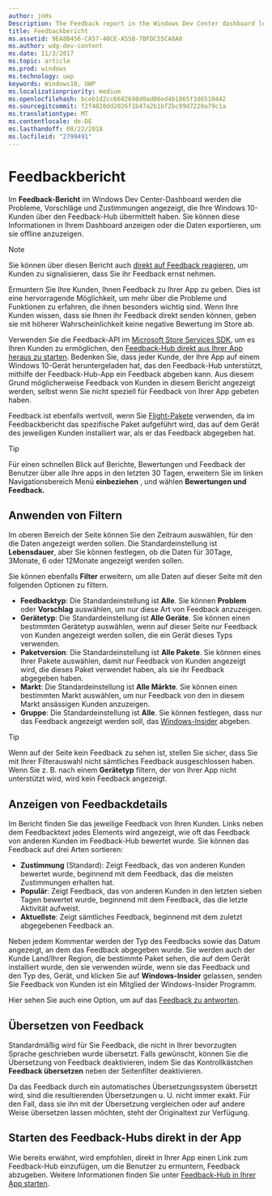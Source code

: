 ```yaml
---
author: jnHs
Description: The Feedback report in the Windows Dev Center dashboard lets you see the problems, suggestions, and upvotes that your Windows 10 customers have submitted through Feedback Hub.
title: Feedbackbericht
ms.assetid: 9EA8B456-CA57-40CE-A55B-7BFDC55CA8A8
ms.author: wdg-dev-content
ms.date: 11/3/2017
ms.topic: article
ms.prod: windows
ms.technology: uwp
keywords: Windows10, UWP
ms.localizationpriority: medium
ms.openlocfilehash: bceb1d2cc6682698d0ad06ed4b1865f3d6510442
ms.sourcegitcommit: f2f4820dd2026f1b47a2b1bf2bc89d7220a79c1a
ms.translationtype: MT
ms.contentlocale: de-DE
ms.lasthandoff: 08/22/2018
ms.locfileid: "2799491"
---
```

# <a name="feedback-report"></a>Feedbackbericht

Im **Feedback-Bericht** im Windows Dev Center-Dashboard werden die Probleme, Vorschläge und Zustimmungen angezeigt, die Ihre Windows 10-Kunden über den Feedback-Hub übermittelt haben. Sie können diese Informationen in Ihrem Dashboard anzeigen oder die Daten exportieren, um sie offline anzuzeigen.

> [!NOTE]
> Sie können über diesen Bericht auch [direkt auf Feedback reagieren](respond-to-customer-feedback.md), um Kunden zu signalisieren, dass Sie ihr Feedback ernst nehmen.

Ermuntern Sie Ihre Kunden, Ihnen Feedback zu Ihrer App zu geben. Dies ist eine hervorragende Möglichkeit, um mehr über die Probleme und Funktionen zu erfahren, die ihnen besonders wichtig sind. Wenn Ihre Kunden wissen, dass sie Ihnen ihr Feedback direkt senden können, geben sie mit höherer Wahrscheinlichkeit keine negative Bewertung im Store ab.

Verwenden Sie die Feedback-API im [Microsoft Store Services SDK](http://aka.ms/store-em-sdk), um es Ihren Kunden zu ermöglichen, den [Feedback-Hub direkt aus Ihrer App heraus zu starten](../monetize/launch-feedback-hub-from-your-app.md). Bedenken Sie, dass jeder Kunde, der Ihre App auf einem Windows 10-Gerät heruntergeladen hat, das den Feedback-Hub unterstützt, mithilfe der Feedback-Hub-App ein Feedback abgeben kann. Aus diesem Grund möglicherweise Feedback von Kunden in diesem Bericht angezeigt werden, selbst wenn Sie nicht speziell für Feedback von Ihrer App gebeten haben.

Feedback ist ebenfalls wertvoll, wenn Sie [Flight-Pakete](package-flights.md) verwenden, da im Feedbackbericht das spezifische Paket aufgeführt wird, das auf dem Gerät des jeweiligen Kunden installiert war, als er das Feedback abgegeben hat.

> [!TIP]
> Für einen schnellen Blick auf Berichte, Bewertungen und Feedback der Benutzer über alle Ihre apps in den letzten 30 Tagen, erweitern Sie im linken Navigationsbereich Menü **einbeziehen** , und wählen **Bewertungen und Feedback.** 


## <a name="apply-filters"></a>Anwenden von Filtern

Im oberen Bereich der Seite können Sie den Zeitraum auswählen, für den die Daten angezeigt werden sollen. Die Standardeinstellung ist **Lebensdauer**, aber Sie können festlegen, ob die Daten für 30Tage, 3Monate, 6 oder 12Monate angezeigt werden sollen.

Sie können ebenfalls **Filter** erweitern, um alle Daten auf dieser Seite mit den folgenden Optionen zu filtern.

- **Feedbacktyp**: Die Standardeinstellung ist **Alle**. Sie können **Problem** oder **Vorschlag** auswählen, um nur diese Art von Feedback anzuzeigen.
- **Gerätetyp**: Die Standardeinstellung ist **Alle Geräte**. Sie können einen bestimmten Gerätetyp auswählen, wenn auf dieser Seite nur Feedback von Kunden angezeigt werden sollen, die ein Gerät dieses Typs verwenden.
- **Paketversion**: Die Standardeinstellung ist **Alle Pakete**. Sie können eines Ihrer Pakete auswählen, damit nur Feedback von Kunden angezeigt wird, die dieses Paket verwendet haben, als sie ihr Feedback abgegeben haben.
- **Markt**: Die Standardeinstellung ist **Alle Märkte**. Sie können einen bestimmten Markt auswählen, um nur Feedback von den in diesem Markt ansässigen Kunden anzuzeigen.
- **Gruppe**: Die Standardeinstellung ist **Alle**. Sie können festlegen, dass nur das Feedback angezeigt werden soll, das [Windows-Insider](http://insider.windows.com) abgeben.

> [!TIP]
> Wenn auf der Seite kein Feedback zu sehen ist, stellen Sie sicher, dass Sie mit Ihrer Filterauswahl nicht sämtliches Feedback ausgeschlossen haben. Wenn Sie z. B. nach einem **Gerätetyp** filtern, der von Ihrer App nicht unterstützt wird, wird kein Feedback angezeigt.


## <a name="viewing-feedback-details"></a>Anzeigen von Feedbackdetails

Im Bericht finden Sie das jeweilige Feedback von Ihren Kunden. Links neben dem Feedbacktext jedes Elements wird angezeigt, wie oft das Feedback von anderen Kunden im Feedback-Hub bewertet wurde. Sie können das Feedback auf drei Arten sortieren:

- **Zustimmung** (Standard): Zeigt Feedback, das von anderen Kunden bewertet wurde, beginnend mit dem Feedback, das die meisten Zustimmungen erhalten hat.
- **Populär**: Zeigt Feedback, das von anderen Kunden in den letzten sieben Tagen bewertet wurde, beginnend mit dem Feedback, das die letzte Aktivität aufweist.
- **Aktuellste**: Zeigt sämtliches Feedback, beginnend mit dem zuletzt abgegebenen Feedback an.

Neben jedem Kommentar werden der Typ des Feedbacks sowie das Datum angezeigt, an dem das Feedback abgegeben wurde. Sie werden auch der Kunde Land/Ihrer Region, die bestimmte Paket sehen, die auf dem Gerät installiert wurde, den sie verwenden würde, wenn sie das Feedback und den Typ des, Gerät, und klicken Sie auf **Windows-Insider** gelassen, senden Sie Feedback von Kunden ist ein Mitglied der Windows-Insider Programm.

Hier sehen Sie auch eine Option, um auf das [Feedback zu antworten](respond-to-customer-feedback.md).


## <a name="translating-feedback"></a>Übersetzen von Feedback

Standardmäßig wird für Sie Feedback, die nicht in Ihrer bevorzugten Sprache geschrieben wurde übersetzt. Falls gewünscht, können Sie die Übersetzung von Feedback deaktivieren, indem Sie das Kontrollkästchen **Feedback übersetzen** neben der Seitenfilter deaktivieren.

Da das Feedback durch ein automatisches Übersetzungssystem übersetzt wird, sind die resultierenden Übersetzungen u. U. nicht immer exakt. Für den Fall, dass sie ihn mit der Übersetzung vergleichen oder auf andere Weise übersetzen lassen möchten, steht der Originaltext zur Verfügung.


## <a name="launching-feedback-hub-directly-from-your-app"></a>Starten des Feedback-Hubs direkt in der App

Wie bereits erwähnt, wird empfohlen, direkt in Ihrer App einen Link zum Feedback-Hub einzufügen, um die Benutzer zu ermuntern, Feedback abzugeben. Weitere Informationen finden Sie unter [Feedback-Hub in Ihrer App starten](../monetize/launch-feedback-hub-from-your-app.md).
